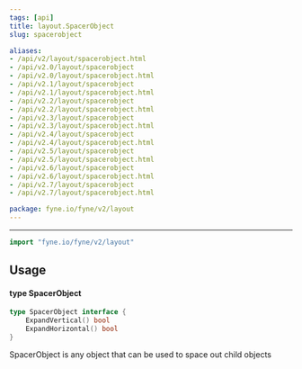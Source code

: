 ```yaml
---
tags: [api]
title: layout.SpacerObject
slug: spacerobject

aliases:
- /api/v2/layout/spacerobject.html
- /api/v2.0/layout/spacerobject
- /api/v2.0/layout/spacerobject.html
- /api/v2.1/layout/spacerobject
- /api/v2.1/layout/spacerobject.html
- /api/v2.2/layout/spacerobject
- /api/v2.2/layout/spacerobject.html
- /api/v2.3/layout/spacerobject
- /api/v2.3/layout/spacerobject.html
- /api/v2.4/layout/spacerobject
- /api/v2.4/layout/spacerobject.html
- /api/v2.5/layout/spacerobject
- /api/v2.5/layout/spacerobject.html
- /api/v2.6/layout/spacerobject
- /api/v2.6/layout/spacerobject.html
- /api/v2.7/layout/spacerobject
- /api/v2.7/layout/spacerobject.html

package: fyne.io/fyne/v2/layout
---
```



---
```go
import "fyne.io/fyne/v2/layout"
```

## Usage

#### type SpacerObject

```go
type SpacerObject interface {
	ExpandVertical() bool
	ExpandHorizontal() bool
}
```

SpacerObject is any object that can be used to space out child objects
